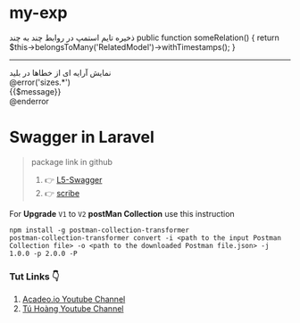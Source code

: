 # my-exp

ذخیره تایم استمپ در روابط چند به چند 
public function someRelation()
{
  return $this->belongsToMany('RelatedModel')->withTimestamps();
}

<hr>

نمایش آرایه ای از خطاها در بلید
<br>@error('sizes.*')<br>
  {{$message}}<br>
@enderror<br>

<a name="swagger"></a>
# Swagger in Laravel 
> package link in github 
> 1. :point_right: [L5-Swagger](https://github.com/DarkaOnLine/L5-Swagger)
> 2. :point_right: [scribe](https://github.com/knuckleswtf/scribe)

For **Upgrade** `V1` to `V2` **postMan Collection** use this instruction

```cli
npm install -g postman-collection-transformer
postman-collection-transformer convert -i <path to the input Postman Collection file> -o <path to the downloaded Postman file.json> -j 1.0.0 -p 2.0.0 -P
```

### Tut Links :point_down:
  1. [Acadeo.io Youtube Channel](https://www.youtube.com/watch?v=a3nQrBEtufw&t=192s)
  2. [Tú Hoàng Youtube Channel](https://www.youtube.com/watch?v=p3Z3RR091Wk&t=124s)

